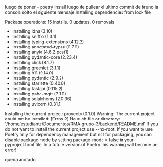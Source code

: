 luego de poner - poetry install luego de pullear el ultimo commit de bruno la consola solto el siguiente mensaje
Installing dependencies from lock file

Package operations: 15 installs, 0 updates, 0 removals

  - Installing idna (3.10)
  - Installing sniffio (1.3.1)
  - Installing typing-extensions (4.12.2)
  - Installing annotated-types (0.7.0)
  - Installing anyio (4.6.2.post1)
  - Installing pydantic-core (2.23.4)
  - Installing click (8.1.7)
  - Installing greenlet (3.1.1)
  - Installing h11 (0.14.0)
  - Installing pydantic (2.9.2)
  - Installing starlette (0.40.0)
  - Installing fastapi (0.115.2)
  - Installing paho-mqtt (2.1.0)
  - Installing sqlalchemy (2.0.36)
  - Installing uvicorn (0.31.1)

Installing the current project: proyecto (0.1.0)
Warning: The current project could not be installed: [Errno 2] No such file or directory: '/home/estudiante/Documentos/RMA-grupo-3/backend/README.md'
If you do not want to install the current project use --no-root.
If you want to use Poetry only for dependency management but not for packaging, you can disable package mode by setting package-mode = false in your pyproject.toml file.
In a future version of Poetry this warning will become an error!


queda anotado
